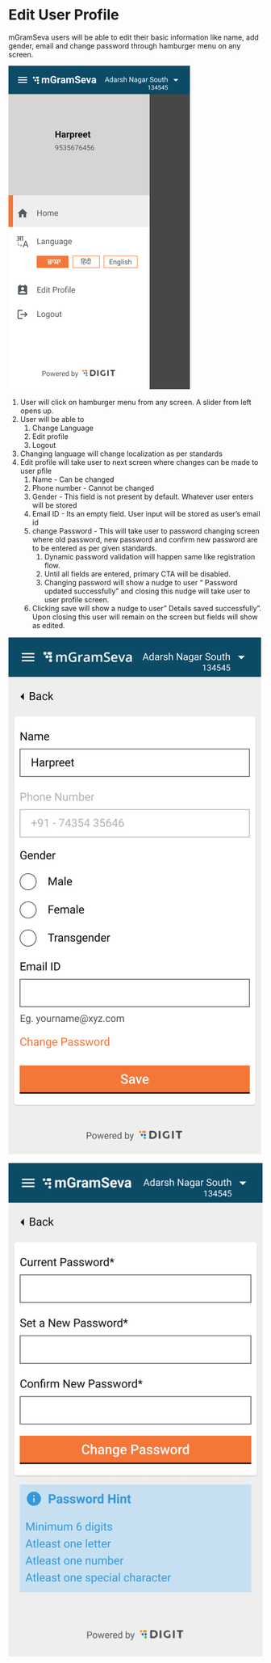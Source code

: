 # Edit User Profile

mGramSeva users will be able to edit their basic information like name, add gender, email and change password through hamburger menu on any screen.

![](../../../.gitbook/assets/image%20%2820%29.png)

1. User will click on hamburger menu from any screen. A slider from left opens up.
2. User will be able to
   1. Change Language
   2. Edit profile
   3. Logout
3. Changing language will change localization as per standards
4. Edit profile will take user to next screen where changes can be made to user pfile
   1. Name - Can be changed
   2. Phone number - Cannot be changed
   3. Gender - This field is not present by default. Whatever user enters will be stored
   4. Email ID - Its an empty field. User input will be stored as user’s email id
   5. change Password - This will take user to password changing screen where old password, new password and confirm new password are to be entered as per given standards.
      1. Dynamic password validation will happen same like registration flow.
      2. Until all fields are entered, primary CTA will be disabled.
      3. Changing password will show a nudge to user “ Password updated successfully” and closing this nudge will take user to user profile screen.
   6. Clicking save will show a nudge to user” Details saved successfully”. Upon closing this user will remain on the screen but fields will show as edited.

![Edit Profile](../../../.gitbook/assets/image%20%2826%29.png)

![Change Password](../../../.gitbook/assets/image%20%2831%29.png)

